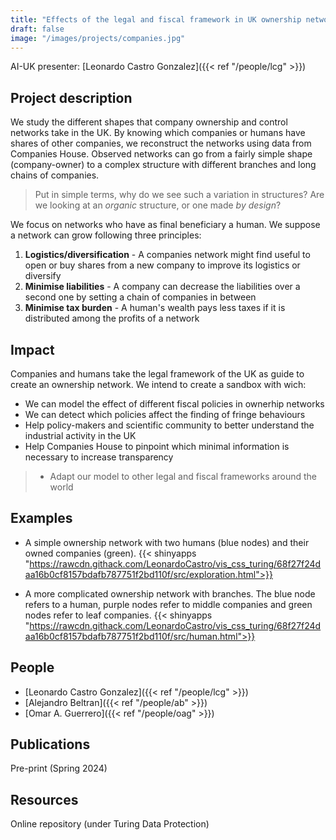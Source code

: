 ```yaml
---
title: "Effects of the legal and fiscal framework in UK ownership networks"
draft: false
image: "/images/projects/companies.jpg"
---
```


AI-UK presenter: [Leonardo Castro Gonzalez]({{< ref "/people/lcg" >}}) 

## Project description

We study the different shapes that company ownership and control networks take in the UK.
By knowing which companies or humans have shares of other companies, we reconstruct the networks using data from Companies House.
Observed networks can go from a fairly simple shape (company-owner) to a complex structure with different branches and long chains of companies.

> Put in simple terms, why do we see such a variation in structures?
> Are we looking at an *organic* structure, or one made *by design*?

We focus on networks who have as final beneficiary a human. We suppose a network can grow following three principles:

1. **Logistics/diversification** - A companies network might find useful to open or buy shares from a new company to improve its logistics or diversify
2. **Minimise liabilities** - A company can decrease the liabilities over a second one by setting a chain of companies in between
3. **Minimise tax burden** - A human's wealth pays less taxes if it is distributed among the profits of a network 

## Impact 

Companies and humans take the legal framework of the UK as guide to create an ownership network. We intend to create a sandbox with wich:
* We can model the effect of different fiscal policies in ownerhip networks
* We can detect which policies affect the finding of fringe behaviours
* Help policy-makers and scientific community to better understand the industrial activity in the UK
* Help Companies House to pinpoint which minimal information is necessary to increase transparency
> * Adapt our model to other legal and fiscal frameworks around the world


## Examples

* A simple ownership network with two humans (blue nodes) and their owned companies (green).
{{< shinyapps "https://rawcdn.githack.com/LeonardoCastro/vis_css_turing/68f27f24daa16b0cf8157bdafb787751f2bd110f/src/exploration.html">}}


* A more complicated ownership network with branches. The blue node refers to a human, purple nodes refer to middle companies and green nodes refer to leaf companies.
{{< shinyapps "https://rawcdn.githack.com/LeonardoCastro/vis_css_turing/68f27f24daa16b0cf8157bdafb787751f2bd110f/src/human.html">}}


## People

* [Leonardo Castro Gonzalez]({{< ref "/people/lcg" >}}) 
* [Alejandro Beltran]({{< ref "/people/ab" >}}) 
* [Omar A. Guerrero]({{< ref "/people/oag" >}}) 

## Publications

Pre-print (Spring 2024)

## Resources

Online repository (under Turing Data Protection)
